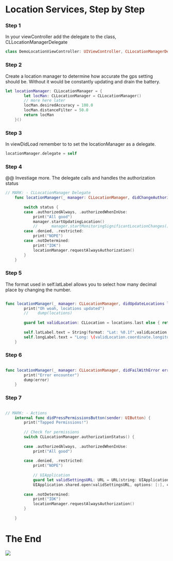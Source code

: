# Location Services, Step by Step


### Step 1

In your viewController add the delegate to the class, CLLocationManagerDelegate
```swift
class DemoLocationViewController: UIViewController, CLLocationManagerDelegate {
```
### Step 2
Create a location manager to determine how accurate the gps setting should be. Without it would be constantly updating and drain the battery.

```swift
let locationManager: CLLocationManager = {
        let locMan: CLLocationManager = CLLocationManager()
        // more here later
        locMan.desiredAccuracy = 100.0
        locMan.distanceFilter = 50.0
        return locMan
    }()
```
### Step 3 
In viewDidLoad remember to to set the locationManager as a delegate.

```swift
locationManager.delegate = self
```
### Step 4
@@ Investiage more. The delegate calls and handles the authorization status


```swift
// MARK: - CLLocationManager Delegate
    func locationManager(_ manager: CLLocationManager, didChangeAuthorization status: CLAuthorizationStatus) {
        
        switch status {
        case .authorizedAlways, .authorizedWhenInUse:
            print("All good")
            manager.startUpdatingLocation()
            //      manager.startMonitoringSignificantLocationChanges()
        case .denied, .restricted:
            print("NOPE")
        case .notDetermined:
            print("IDK")
            locationManager.requestAlwaysAuthorization()
        }
    }
 ```
### Step 5 

The format used in self.latLabel allows you to select how many decimal place by changing the number.
```swift

func locationManager(_ manager: CLLocationManager, didUpdateLocations locations: [CLLocation]) {
        print("Oh woah, locations updated")
        //    dump(locations)
        
        guard let validLocation: CLLocation = locations.last else { return }
        
        self.latLabel.text = String(format: "Lat: %0.1f",validLocation.coordinate.latitude)
        self.longLabel.text = "Long: \(validLocation.coordinate.longitude)"
    }

```

### Step 6 
```swift

func locationManager(_ manager: CLLocationManager, didFailWithError error: Error) {
        print("Error encounter")
        dump(error)
    }

```
### Step 7 
``` swift

// MARK: - Actions
    internal func didPressPermissionsButton(sender: UIButton) {
        print("Tapped Permissions!")
        
        // Check for permissions
        switch CLLocationManager.authorizationStatus() {
            
        case .authorizedAlways, .authorizedWhenInUse:
            print("All good")
            
        case .denied, .restricted:
            print("NOPE")
            
            // UIApplication
            guard let validSettingsURL: URL = URL(string: UIApplicationOpenSettingsURLString) else { return }
            UIApplication.shared.open(validSettingsURL, options: [:], completionHandler: nil)
            
        case .notDetermined:
            print("IDK")
            locationManager.requestAlwaysAuthorization()
        }
        
    }


```
# The End



![](https://cloud.githubusercontent.com/assets/17558242/21366803/6930d752-c6c9-11e6-845b-e5f0c2d9e917.png)
